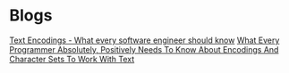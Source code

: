 # Blogs

[Text Encodings - What every software engineer should know](https://www.codementor.io/@tusharf5/text-encodings-what-every-software-engineer-should-know-wvvpl3f8n)
[What Every Programmer Absolutely, Positively Needs To Know About Encodings And Character Sets To Work With Text](https://kunststube.net/encoding/)
